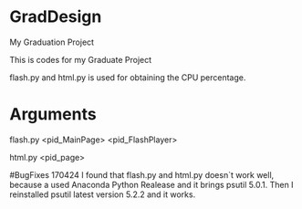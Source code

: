 # GradDesign
My Graduation Project

This is codes for my Graduate Project

flash.py and html.py is used for obtaining the CPU percentage.

# Arguments 
flash.py <pid_MainPage> <pid_FlashPlayer> <timelength>

html.py <pid_page> <timelength>

#BugFixes
170424 I found that flash.py and html.py doesn`t work well, because a used Anaconda Python Realease and it brings psutil 5.0.1. Then I reinstalled psutil latest version 5.2.2 and it works.
